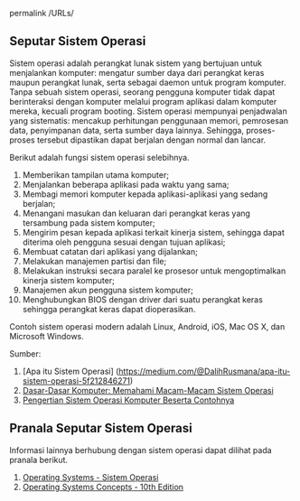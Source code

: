 permalink
/URLs/

## Seputar Sistem Operasi

Sistem operasi adalah perangkat lunak sistem yang bertujuan untuk menjalankan komputer:  mengatur sumber daya dari perangkat keras maupun perangkat lunak, serta sebagai daemon untuk program komputer. Tanpa sebuah sistem operasi, seorang pengguna komputer tidak dapat berinteraksi dengan komputer melalui program aplikasi dalam komputer mereka, kecuali program booting. 
Sistem operasi mempunyai penjadwalan yang sistematis: mencakup perhitungan penggunaan memori, pemrosesan data, penyimpanan data, serta sumber daya lainnya. Sehingga, proses-proses tersebut dipastikan dapat berjalan dengan normal dan lancar.

Berikut adalah fungsi sistem operasi selebihnya.
1. Memberikan tampilan utama komputer;
2. Menjalankan beberapa aplikasi pada waktu yang sama;
3. Membagi memori komputer kepada aplikasi-aplikasi yang sedang berjalan;
4. Menangani masukan dan keluaran dari perangkat keras yang tersambung pada sistem komputer;
5. Mengirim pesan kepada aplikasi terkait kinerja sistem, sehingga dapat diterima oleh pengguna sesuai dengan tujuan aplikasi;
6. Membuat catatan dari aplikasi yang dijalankan; 
7. Melakukan manajemen partisi dan file;
8. Melakukan instruksi secara paralel ke prosesor untuk mengoptimalkan kinerja sistem komputer;
9. Manajemen akun pengguna sistem komputer;
10. Menghubungkan BIOS dengan driver dari suatu perangkat keras sehingga perangkat keras dapat dioperasikan.

Contoh sistem operasi modern adalah Linux, Android, iOS, Mac OS X, dan Microsoft Windows. 

Sumber:
1. [Apa itu Sistem Operasi] (https://medium.com/@DalihRusmana/apa-itu-sistem-operasi-5f212846271)
2. [Dasar-Dasar Komputer: Memahami Macam-Macam Sistem Operasi](https://edu.gcfglobal.org/en/tr_id-computer-basics/memahami-macammacam-sistem-operasi/1/)
3. [Pengertian Sistem Operasi Komputer Beserta Contohnya](https://www.advernesia.com/blog/komputer/pengertian-sistem-operasi-komputer-beserta-contohnya/)

## Pranala Seputar Sistem Operasi
Informasi lainnya berhubung dengan sistem operasi dapat dilihat pada pranala berikut.
1. [Operating Systems - Sistem Operasi](https://os.vlsm.org/)
2. [Operating Systems Concepts - 10th Edition](https://www.os-book.com/OS10/index.html)
